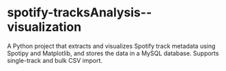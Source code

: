 # spotify-tracksAnalysis--visualization
A Python project that extracts and visualizes Spotify track metadata using Spotipy and Matplotlib, and stores the data in a MySQL database. Supports single-track and bulk CSV import.
